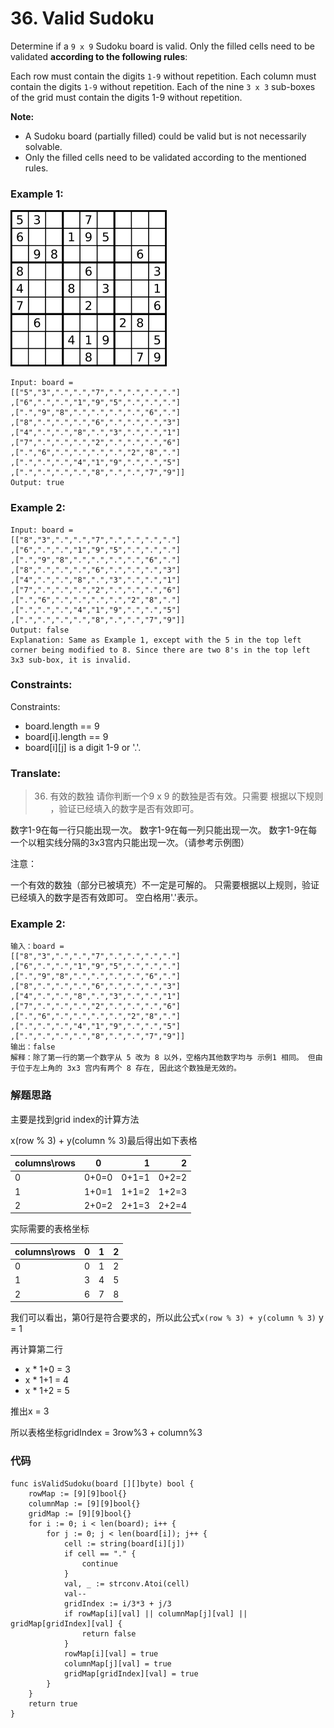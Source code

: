 # 36. Valid Sudoku

Determine if a `9 x 9` Sudoku board is valid. Only the filled cells need to be validated **according to the following rules**:

Each row must contain the digits `1-9` without repetition.
Each column must contain the digits `1-9` without repetition.
Each of the nine `3 x 3` sub-boxes of the grid must contain the digits 1-9 without repetition.

**Note:**

* A Sudoku board (partially filled) could be valid but is not necessarily solvable.
* Only the filled cells need to be validated according to the mentioned rules.


### Example 1:

![image description](Sudoku-by-L2G-20050714.svg.webp)

```
Input: board = 
[["5","3",".",".","7",".",".",".","."]
,["6",".",".","1","9","5",".",".","."]
,[".","9","8",".",".",".",".","6","."]
,["8",".",".",".","6",".",".",".","3"]
,["4",".",".","8",".","3",".",".","1"]
,["7",".",".",".","2",".",".",".","6"]
,[".","6",".",".",".",".","2","8","."]
,[".",".",".","4","1","9",".",".","5"]
,[".",".",".",".","8",".",".","7","9"]]
Output: true
```

### Example 2:

```
Input: board = 
[["8","3",".",".","7",".",".",".","."]
,["6",".",".","1","9","5",".",".","."]
,[".","9","8",".",".",".",".","6","."]
,["8",".",".",".","6",".",".",".","3"]
,["4",".",".","8",".","3",".",".","1"]
,["7",".",".",".","2",".",".",".","6"]
,[".","6",".",".",".",".","2","8","."]
,[".",".",".","4","1","9",".",".","5"]
,[".",".",".",".","8",".",".","7","9"]]
Output: false
Explanation: Same as Example 1, except with the 5 in the top left corner being modified to 8. Since there are two 8's in the top left 3x3 sub-box, it is invalid.
```


### Constraints:

Constraints:

* board.length == 9
* board[i].length == 9
* board[i][j] is a digit 1-9 or '.'.

### Translate:

> 36. 有效的数独
> 请你判断一个9 x 9 的数独是否有效。只需要 根据以下规则 ，验证已经填入的数字是否有效即可。

数字1-9在每一行只能出现一次。
数字1-9在每一列只能出现一次。
数字1-9在每一个以粗实线分隔的3x3宫内只能出现一次。（请参考示例图）


注意：

一个有效的数独（部分已被填充）不一定是可解的。
只需要根据以上规则，验证已经填入的数字是否有效即可。
空白格用'.'表示。

### Example 2:

```
输入：board =
[["8","3",".",".","7",".",".",".","."]
,["6",".",".","1","9","5",".",".","."]
,[".","9","8",".",".",".",".","6","."]
,["8",".",".",".","6",".",".",".","3"]
,["4",".",".","8",".","3",".",".","1"]
,["7",".",".",".","2",".",".",".","6"]
,[".","6",".",".",".",".","2","8","."]
,[".",".",".","4","1","9",".",".","5"]
,[".",".",".",".","8",".",".","7","9"]]
输出：false
解释：除了第一行的第一个数字从 5 改为 8 以外，空格内其他数字均与 示例1 相同。 但由于位于左上角的 3x3 宫内有两个 8 存在, 因此这个数独是无效的。

```


### 解题思路

主要是找到grid index的计算方法

x(row % 3) + y(column % 3)最后得出如下表格 

| columns\rows   |      0      |  1 | 2 |
|----------|:-------------:|------:|------:|
| 0 |  0+0=0 | 0+1=1 | 0+2=2 |
| 1 |  1+0=1 | 1+1=2 | 1+2=3 |
| 2 |  2+0=2 | 2+1=3 | 2+2=4 |

实际需要的表格坐标

| columns\rows   |      0      |  1 | 2 |
|----------|:-------------:|------:|------:|
| 0 |  0 | 1 | 2 |
| 1 |  3 | 4 | 5 |
| 2 |  6 | 7 | 8 |
我们可以看出，第0行是符合要求的，所以此公式` x(row % 3) + y(column % 3) ` y = 1

再计算第二行

* x * 1+0 = 3
* x * 1+1 = 4
* x * 1+2 = 5

推出x = 3

所以表格坐标gridIndex = 3row%3 + column%3

### 代码

```golang
func isValidSudoku(board [][]byte) bool {
    rowMap := [9][9]bool{}
	columnMap := [9][9]bool{}
	gridMap := [9][9]bool{}
	for i := 0; i < len(board); i++ {
		for j := 0; j < len(board[i]); j++ {
			cell := string(board[i][j])
			if cell == "." {
				continue
			}
			val, _ := strconv.Atoi(cell)
			val--
			gridIndex := i/3*3 + j/3
			if rowMap[i][val] || columnMap[j][val] || gridMap[gridIndex][val] {
				return false
			}
			rowMap[i][val] = true
			columnMap[j][val] = true
			gridMap[gridIndex][val] = true
		}
	}
	return true
}
```